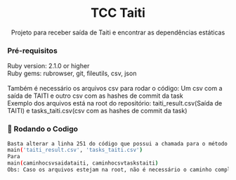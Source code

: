 <h1 align="center">TCC Taiti</h1>
<p align="center">Projeto para receber saída de Taiti e encontrar as dependências estáticas</p>

### Pré-requisitos

Ruby version: 2.1.0 or higher<br/>
Ruby gems: rubrowser, git, fileutils, csv, json<br/><br/>
Também é necessário os arquivos csv para rodar o código: Um csv com a saída de TAITI e outro csv com as hashes de commit da task<br/>
Exemplo dos arquivos está na root do repositório: taiti_result.csv(Saída de TAITI) e tasks_taiti.csv(csv com as hashes de commit da task)

### 🎲 Rodando o Codigo
```bash
Basta alterar a linha 251 do código que possui a chamada para o método main apenas alterando:
main('taiti_result.csv', 'tasks_taiti.csv')
Para
main(caminhocsvsaidataiti, caminhocsvtaskstaiti)
Obs: Caso os arquivos estejam na root, não é necessário o caminho completo apenas o nome do arquivo + extensão
```

